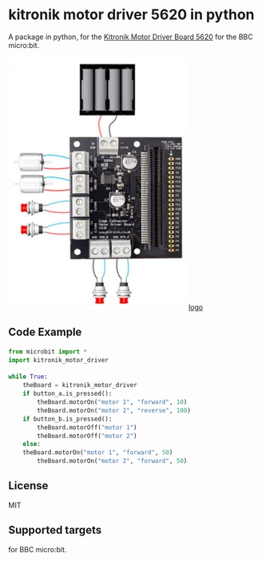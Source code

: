 # kitronik motor driver 5620 in python
A package in python, for the [Kitronik Motor Driver Board 5620](https://kitronik.co.uk/products/5620-motor-driver-board-for-the-bbc-microbit-v2) for the BBC micro:bit.

![logo](https://github.com/mimidbe/kitronik-motor-driver-5620-in-python/blob/main/images/circuit.png)   [logo](https://github.com/mimidbe/kitronik-motor-driver-5620-in-python/blob/main/images/circuit2.png)


## Code Example
```Python
from microbit import *
import kitronik_motor_driver

while True:
    theBoard = kitronik_motor_driver
    if button_a.is_pressed():
        theBoard.motorOn("motor 1", "forward", 10)
        theBoard.motorOn("motor 2", "reverse", 100)
    if button_b.is_pressed():
        theBoard.motorOff("motor 1")
        theBoard.motorOff("motor 2")
    else:
	theBoard.motorOn("motor 1", "forward", 50)
        theBoard.motorOn("motor 2", "forward", 50)
```

## License
MIT

## Supported targets
for BBC micro:bit.
